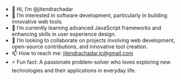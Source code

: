 - 👋 Hi, I’m @jitendrachadar
- 👀 I’m interested in software development, particularly in building innovative web tools.
- 🌱 I’m currently learning advanced JavaScript frameworks and enhancing skills in user experience design.
- 💞️ I’m looking to collaborate on projects involving web development, open-source contributions, and innovative tool creation.
- 📫 How to reach me: jitendrachadar.jc@gmail.com
- ⚡ Fun fact: A passionate problem-solver who loves exploring new technologies and their applications in everyday life.

<!---
jitendrachadar/jitendrachadar is a ✨ special ✨ repository because its `README.md` (this file) appears on your GitHub profile.
You can click the Preview link to take a look at your changes.
--->
